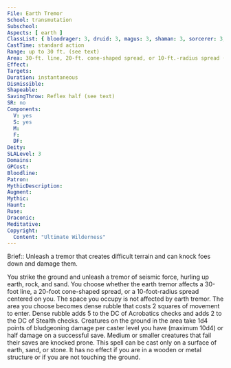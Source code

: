```yaml
---
File: Earth Tremor
School: transmutation
Subschool: 
Aspects: [ earth ]
ClassList: { bloodrager: 3, druid: 3, magus: 3, shaman: 3, sorcerer: 3, wizard: 3, witch: 3 }
CastTime: standard action
Range: up to 30 ft. (see text)
Area: 30-ft. line, 20-ft. cone-shaped spread, or 10-ft.-radius spread (see text)
Effect: 
Targets: 
Duration: instantaneous
Dismissible: 
Shapeable: 
SavingThrow: Reflex half (see text)
SR: no
Components:
  V: yes
  S: yes
  M: 
  F: 
  DF: 
Deity: 
SLALevel: 3
Domains: 
GPCost: 
Bloodline: 
Patron: 
MythicDescription: 
Augment: 
Mythic: 
Haunt: 
Ruse: 
Draconic: 
Meditative: 
Copyright:
  Content: "Ultimate Wilderness"
---
```

Brief:: Unleash a tremor that creates difficult terrain and can knock foes down and damage them.

You strike the ground and unleash a tremor of seismic force, hurling up earth, rock, and sand. You choose whether the earth tremor affects a 30-foot line, a 20-foot cone-shaped spread, or a 10-foot-radius spread centered on you. The space you occupy is not affected by earth tremor. The area you choose becomes dense rubble that costs 2 squares of movement to enter. Dense rubble adds 5 to the DC of Acrobatics checks and adds 2 to the DC of Stealth checks. Creatures on the ground in the area take 1d4 points of bludgeoning damage per caster level you have (maximum 10d4) or half damage on a successful save. Medium or smaller creatures that fail their saves are knocked prone.  This spell can be cast only on a surface of earth, sand, or stone. It has no effect if you are in a wooden or metal structure or if you are not touching the ground.
